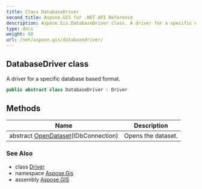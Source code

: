 ```yaml
---
title: Class DatabaseDriver
second_title: Aspose.GIS for .NET API Reference
description: Aspose.Gis.DatabaseDriver class. A driver for a specific database based format.
type: docs
weight: 60
url: /net/aspose.gis/databasedriver/
---
```

## DatabaseDriver class

A driver for a specific database based format.

```csharp
public abstract class DatabaseDriver : Driver
```

## Methods

| Name | Description |
| --- | --- |
| abstract [OpenDataset](../../aspose.gis/databasedriver/opendataset/)(IDbConnection) | Opens the dataset. |

### See Also

* class [Driver](../driver/)
* namespace [Aspose.Gis](../../aspose.gis/)
* assembly [Aspose.GIS](../../)


